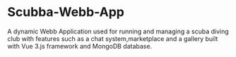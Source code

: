 # Scubba-Webb-App
A dynamic Webb Application used for running and managing a scuba diving club 
with features such as a chat system,marketplace and a gallery built with Vue 3.js
framework and MongoDB database.
